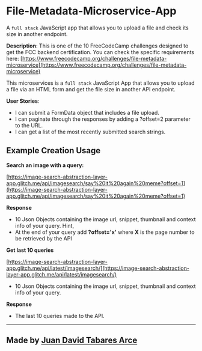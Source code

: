 File-Metadata-Microservice-App
=================

A `full stack` JavaScript app that allows you to upload a file and check its size in another endpoint.

**Description**:
This is one of the 10 FreeCodeCamp challenges designed to get the FCC backend certification. You can check the specific requirements here: [https://www.freecodecamp.org/challenges/file-metadata-microservice](https://www.freecodecamp.org/challenges/file-metadata-microservice)

This microservices is a `full stack` JavaScript App that allows you to upload a file via an HTML form and get the file size in another API endpoint. 

**User Stories**:
 - I can submit a FormData object that includes a file upload.
 - I can paginate through the responses by adding a ?offset=2 parameter to the URL.
 - I can get a list of the most recently submitted search strings.

Example Creation Usage 
------------

 **Search an image with a query:**
 
 [https://image-search-abstraction-layer-app.glitch.me/api/imagesearch/say%20it%20again%20meme?offset=1](https://image-search-abstraction-layer-app.glitch.me/api/imagesearch/say%20it%20again%20meme?offset=1)

 **Response**
- 10 Json Objects containing the image url, snippet, thumbnail and context info of your query. 
Hint,
- At the end of your query add **?offset='x'** where **X** is the page number to be retrieved by the API 

 **Get last 10 queries**
 
 [https://image-search-abstraction-layer-app.glitch.me/api/latest/imagesearch/](https://image-search-abstraction-layer-app.glitch.me/api/latest/imagesearch/)
- 10 Json Objects containing the image url, snippet, thumbnail and context info of your query. 

 **Response**
 - The last 10 queries made to the API. 

 ------------
Made by [Juan David Tabares Arce](https://juandavidarce.co/)
-------------------
